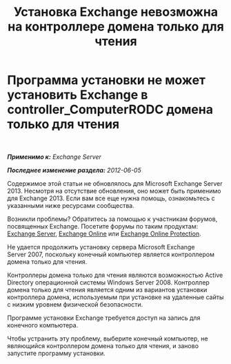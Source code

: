﻿---
title: 'Установка Exchange невозможна на контроллере домена только для чтения'
TOCTitle: Программа установки не может установить Exchange в controller_ComputerRODC домена только для чтения
ms:assetid: 4934d755-65be-47e2-86b0-6ea1ab148a96
ms:mtpsurl: https://technet.microsoft.com/ru-ru/library/ms.exch.setupreadiness.computerrodc(v=EXCHG.150)
ms:contentKeyID: 50487975
ms.date: 05/22/2018
mtps_version: v=EXCHG.150
ms.translationtype: MT
---

# Программа установки не может установить Exchange в controller\_ComputerRODC домена только для чтения

 

_**Применимо к:** Exchange Server_

_**Последнее изменение раздела:** 2012-06-05_

Содержимое этой статьи не обновлялось для Microsoft Exchange Server 2013. Несмотря на отсутствие обновления, оно может быть применимо для Exchange 2013. Если вам все еще нужна помощь, ознакомьтесь с указанными ниже ресурсами сообщества.

Возникли проблемы? Обратитесь за помощью к участникам форумов, посвященных Exchange. Посетите форумы по таким продуктам: [Exchange Server](https://go.microsoft.com/fwlink/p/?linkid=60612), [Exchange Online](https://go.microsoft.com/fwlink/p/?linkid=267542) или [Exchange Online Protection](https://go.microsoft.com/fwlink/p/?linkid=285351).

Не удается продолжить установку сервера Microsoft Exchange Server 2007, поскольку конечный компьютер является контроллером домена только для чтения.

Контроллеры домена только для чтения являются возможностью Active Directory операционной системы Windows Server 2008. Контроллер домена только для чтения является одним из вариантов установки контроллера домена, используемым при установке на удаленные сайты с низким уровнем физической безопасности.

Программе установки Exchange требуется доступ на запись для конечного компьютера.

Чтобы устранить эту проблему, выберите конечный компьютер, не являющийся контроллером домена только для чтения, и заново запустите программу установки.

